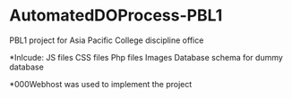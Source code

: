 # AutomatedDOProcess-PBL1
PBL1 project for Asia Pacific College discipline office

*Inlcude: 
JS files
CSS files
Php files
Images
Database schema for dummy database

*000Webhost was used to implement the project 
